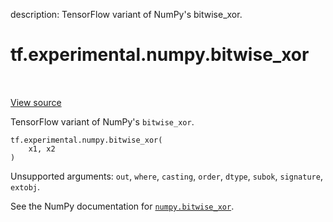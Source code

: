 description: TensorFlow variant of NumPy's bitwise_xor.

<div itemscope itemtype="http://developers.google.com/ReferenceObject">
<meta itemprop="name" content="tf.experimental.numpy.bitwise_xor" />
<meta itemprop="path" content="Stable" />
</div>

# tf.experimental.numpy.bitwise_xor

<!-- Insert buttons and diff -->

<table class="tfo-notebook-buttons tfo-api nocontent" align="left">

</table>

<a target="_blank" class="external" href="/code/stable/tensorflow/python/ops/numpy_ops/np_math_ops.py">View source</a>



TensorFlow variant of NumPy's `bitwise_xor`.

<pre class="devsite-click-to-copy prettyprint lang-py tfo-signature-link">
<code>tf.experimental.numpy.bitwise_xor(
    x1, x2
)
</code></pre>



<!-- Placeholder for "Used in" -->

Unsupported arguments: `out`, `where`, `casting`, `order`, `dtype`, `subok`, `signature`, `extobj`.

See the NumPy documentation for [`numpy.bitwise_xor`](https://numpy.org/doc/1.16/reference/generated/numpy.bitwise_xor.html).